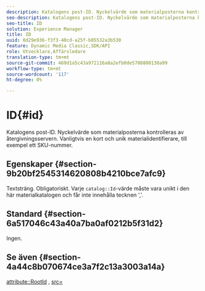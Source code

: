 ```yaml
---
description: Katalogens post-ID. Nyckelvärde som materialposterna kontrolleras av återgivningsservern. Vanligtvis en kort och unik materialidentifierare, till exempel ett SKU-nummer.
seo-description: Katalogens post-ID. Nyckelvärde som materialposterna kontrolleras av återgivningsservern. Vanligtvis en kort och unik materialidentifierare, till exempel ett SKU-nummer.
seo-title: ID
solution: Experience Manager
title: ID
uuid: 0d29e936-f3f3-40cd-a25f-b85532a3b530
feature: Dynamic Media Classic,SDK/API
role: Utvecklare,Affärsledare
translation-type: tm+mt
source-git-commit: 469d1a5c43a972116a8a2efb0de5708800130a99
workflow-type: tm+mt
source-wordcount: '117'
ht-degree: 0%

---
```



# ID{#id}

Katalogens post-ID. Nyckelvärde som materialposterna kontrolleras av återgivningsservern. Vanligtvis en kort och unik materialidentifierare, till exempel ett SKU-nummer.

## Egenskaper {#section-9b20bf2545314620808b4210bce7afc9}

Textsträng. Obligatoriskt. Varje `catalog::Id`-värde måste vara unikt i den här materialkatalogen och får inte innehålla tecknen &#39;,&#39;.

## Standard {#section-6a517046c43a40a7ba0af0212b5f31d2}

Ingen.

## Se även {#section-4a44c8b070674ce3a7f2c13a3003a14a}

[attribute::RootId](../../../../../ir-api/material-cat/image-rendering-api-ref/c-ir-material-catalog/c-ir-attributes-reference/r-ir-rootid.md#reference-54b42b7125824be593378c1accb70d5a) ,  [src=](../../../../../ir-api/http-protocol/image-rendering-api-ref/c-ir-http-protocol-ref/c-ir-http-protocol-command-reference/r-ir-src.md#reference-62c98abad22149d68d405ed6aaff8272)

